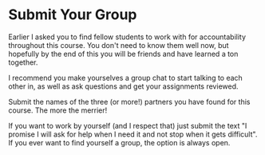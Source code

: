 # Submit Your Group

Earlier I asked you to find fellow students to work with for
accountability throughout this course. You don't need to know them well
now, but hopefully by the end of this you will be friends and have
learned a ton together. 

I recommend you make yourselves a group chat to start talking to each
other in, as well as ask questions and get your assignments reviewed.

Submit the names of the three (or more!) partners you have found for
this course. The more the merrier!

If you want to work by yourself (and I respect that) just submit the
text "I promise I will ask for help when I need it and not stop when it
gets difficult". If you ever want to find yourself a group, the option
is always open.

  

  
